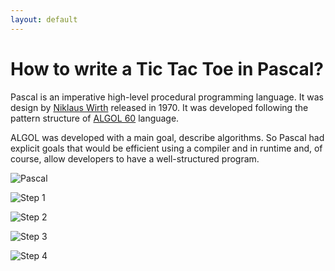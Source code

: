 ```yaml
---
layout: default
---
```


# How to write a Tic Tac Toe in Pascal?

Pascal is an imperative high-level procedural programming language. It was design by [Niklaus Wirth](https://en.wikipedia.org/wiki/Niklaus_Wirth) released in 1970. It was developed following the pattern structure of [ALGOL 60](https://en.wikipedia.org/wiki/ALGOL_60) language.

ALGOL was developed with a main goal, describe algorithms. So Pascal had explicit goals that would be efficient using a compiler and in runtime and, of course, allow developers to have a well-structured program. 

![Pascal](https://github.com/tiktactoe/blog/tree/gh-pages/assets/img/pascal.png)


![Step 1](https://github.com/tiktactoe/blog/tree/gh-pages/assets/img/Step_1.png)

![Step 2](https://github.com/tiktactoe/blog/tree/gh-pages/assets/img/Step_2.png)

![Step 3](https://github.com/tiktactoe/blog/tree/gh-pages/assets/img/Step_3.png)

![Step 4](https://github.com/tiktactoe/blog/tree/gh-pages/assets/img/Step_4.png)